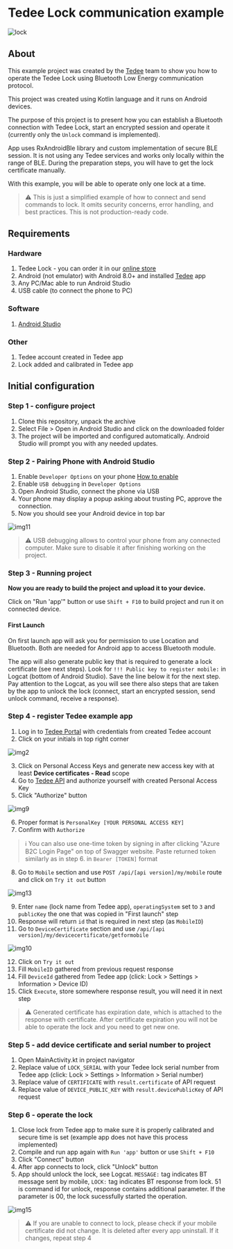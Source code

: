 # Tedee Lock communication example

![lock](https://user-images.githubusercontent.com/81370389/209109383-c9163001-cc5b-418b-be65-87906a3cc11c.jpg)

## About

This example project was created by the [Tedee](https://tedee.com) team to show you how to operate the Tedee Lock using Bluetooth Low Energy communication protocol.

This project was created using Kotlin language and it runs on Android devices.

The purpose of this project is to present how you can establish a Bluetooth connection with Tedee Lock, start an encrypted session and operate it (currently only the `Unlock` command is implemented). 

App uses RxAndroidBle library and custom implementation of secure BLE session. It is not using any Tedee services and works only locally within the range of BLE. During the preparation steps, you will have to get the lock certificate manually.

With this example, you will be able to operate only one lock at a time.

> :warning: This is just a simplified example of how to connect and send commands to lock. It omits security concerns, error handling, and best practices. This is not production-ready code.

## Requirements

### Hardware
1. Tedee Lock - you can order it in our [online store](https://tedee.com/shop/)
2. Android (not emulator) with Android 8.0+ and installed [Tedee](https://play.google.com/store/apps/details?id=tedee.mobile) app
3. Any PC/Mac able to run Android Studio
4. USB cable (to connect the phone to PC)

### Software
1.  [Android Studio](https://developer.android.com/studio)

### Other
1. Tedee account created in Tedee app
2. Lock added and calibrated in Tedee app

## Initial configuration

### Step 1 - configure project
1. Clone this repository, unpack the archive
2. Select File > Open in Android Studio and click on the downloaded folder
3. The project will be imported and configured automatically. Android Studio will prompt you with any needed updates.

### Step 2 - Pairing Phone with Android Studio

1. Enable `Developer Options` on your phone [How to enable](https://developer.android.com/studio/debug/dev-options)
2. Enable `USB debugging` in `Developer Options`
3. Open Android Studio, connect the phone via USB
4. Your phone may display a popup asking about trusting PC, approve the connection.
5. Now you should see your Android device in top bar 

  ![img11](https://user-images.githubusercontent.com/81370389/209111218-89542388-71e3-4379-80aa-2138baec4424.png)

> :warning: USB debugging allows to control your phone from any connected computer. Make sure to disable it after finishing working on the project.

### Step 3 - Running project

**Now you are ready to build the project and upload it to your device.**

Click on "Run 'app'" button or use `Shift + F10` to build project and run it on connected device. 

#### First Launch

On first launch app will ask you for permission to use Location and Bluetooth. Both are needed for Android app to access Bluetooth module.

The app will also generate public key that is required to generate a lock certificate (see next steps). Look for `!!! Public key to register mobile:` in Logcat (bottom of Android Studio). Save the line below it for the next step. Pay attention to the Logcat, as you will see there also steps that are taken by the app to unlock the lock (connect, start an encrypted session, send unlock command, receive a response).

### Step 4 - register Tedee example app
1. Log in to [Tedee Portal](https://portal.tedee.com) with credentials from created Tedee account 
2. Click on your initials in top right corner 

![img2](https://user-images.githubusercontent.com/81370389/209111859-9c022725-1593-4bfd-9d71-72b9e58d4397.png)

3. Click on Personal Access Keys and generate new access key with at least **Device certificates - Read** scope
4. Go to [Tedee API](https://api.tedee.com) and authorize yourself with created Personal Access Key
5. Click "Authorize" button

![img9](https://user-images.githubusercontent.com/81370389/209112240-01764c21-16c8-4b42-86a6-5ee2374b81d7.png)

6. Proper format is `PersonalKey [YOUR PERSONAL ACCESS KEY]`
7. Confirm with `Authorize`

> :information_source: You can also use one-time token by signing in after clicking "Azure B2C Login Page" on top of Swagger website. Paste returned token similarly as in step 6. in `Bearer [TOKEN]` format

8. Go to `Mobile` section and use `POST /api/[api version]/my/mobile` route and click on `Try it out` button

![img13](https://user-images.githubusercontent.com/81370389/209114544-3764f0f9-0a03-41a7-bb67-426e1514f154.png)

9. Enter `name` (lock name from Tedee app), `operatingSystem` set to `3` and `publicKey` the one that was copied in "First launch" step
10. Response will return `id` that is required in next step (as `MobileID`)
11. Go to `DeviceCertificate` section and use `/api/[api version]/my/devicecertificate/getformobile`

![img10](https://user-images.githubusercontent.com/81370389/209114588-68facc13-b162-48f7-baaa-6dd605b2228a.png)

12. Click on `Try it out`
13. Fill `MobileID` gathered from previous request response
14. Fill `DeviceId` gathered from Tedee app (click: Lock > Settings > Information > Device ID)
15. Click `Execute`, store somewhere response result, you will need it in next step

> :warning: Generated certificate has expiration date, which is attached to the response with certificate. After certificate expiration you will not be able to operate the lock and you need to get new one.

### Step 5 - add device certificate and serial number to project

1. Open MainActivity.kt in project navigator
2. Replace value of `LOCK_SERIAL` with your Tedee lock serial number from Tedee app (click: Lock > Settings > Information > Serial number)
3. Replace value of `CERTIFICATE` with `result.certificate` of API request 
4. Replace value of `DEVICE_PUBLIC_KEY` with `result.devicePublicKey` of API request 

### Step 6 - operate the lock

1. Close lock from Tedee app to make sure it is properly calibrated and secure time is set (example app does not have this process implemented)
2. Compile and run app again with `Run 'app'` button or use `Shift + F10`
3. Click "Connect" button
4. After app connects to lock, click "Unlock" button
5. App should unlock the lock, see Logcat. `MESSAGE:` tag indicates BT message sent by mobile, `LOCK:` tag indicates BT response from lock. 51 is command id for unlock, response contains additional parameter. If the parameter is 00, the lock sucessfully started the operation.

![img15](https://user-images.githubusercontent.com/81370389/209112722-46611d90-0556-4725-8e9e-9b80aae2531c.png)

> :warning: If you are unable to connect to lock, please check if your mobile certificate did not change. It is deleted after every app uninstall. If it changes, repeat step 4
